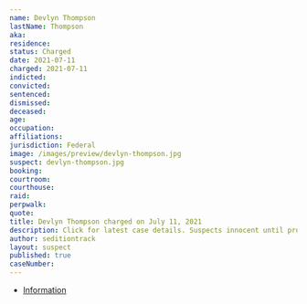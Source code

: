 ```yaml
---
name: Devlyn Thompson
lastName: Thompson
aka:
residence:
status: Charged
date: 2021-07-11
charged: 2021-07-11
indicted:
convicted:
sentenced:
dismissed:
deceased:
age:
occupation:
affiliations:
jurisdiction: Federal
image: /images/preview/devlyn-thompson.jpg
suspect: devlyn-thompson.jpg
booking:
courtroom:
courthouse:
raid:
perpwalk:
quote:
title: Devlyn Thompson charged on July 11, 2021
description: Click for latest case details. Suspects innocent until proven guilty.
author: seditiontrack
layout: suspect
published: true
caseNumber:
---
```


- [Information](https://extremism.gwu.edu/sites/g/files/zaxdzs2191/f/Devlyn%20Thompson%20Criminal%20Information.pdf)

